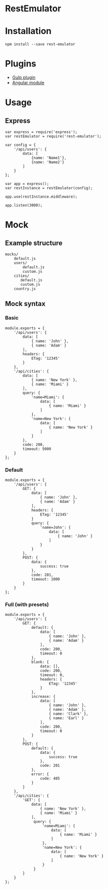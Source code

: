 RestEmulator
===========

# Installation

    npm install --save rest-emulator

# Plugins

* [Gulp plugin](https://github.com/temrdm/gulp-rest-emulator)
* [Angular module](https://github.com/temrdm/ng-rest-emulator)

# Usage

## Express

    var express = require('express');
    var restEmulator = require('rest-emulator');

    var config = {
        '/api/users': {
            data: [
                {name: 'Name1'},
                {name: 'Name2'}
            ]
        }
    };

    var app = express();
    var restInstance = restEmulator(config);

    app.use(restInstance.middleware);

    app.listen(3000);

# Mock

## Example structure

  	mocks/
  	    default.js
  	    users/
  	        default.js
  	        custom.js
	    cities/
	       default.js
           custom.js
        country.js

## Mock syntax

### Basic

```
module.exports = {
    '/api/users': {
        data: [
            { name: 'John' },
            { name: 'Adam' }
        ],
        headers: {
            ETag: '12345'
        }
    },
    '/api/cities': {
        data: [
            { name: 'New York' },
            { name: 'Miami' }
        ],
        query: {
            'name=Miami': {
                data: [
                    { name: 'Miami' }
                ]
            },
            'name=New York': {
                data: [
                    { name: 'New York' }
                ]
            }
        },
        code: 200,
        timeout: 5000
    }
};
```

### Default

```
module.exports = {
    '/api/users': {
        GET: {
            data: [
                { name: 'John' },
                { name: 'Adam' }
            ],
            headers: {
                ETag: '12345'
            }
            query: {
                'name=John': {
                    data: [
                        { name: 'John' }
                    ]
                }
            }
        },
        POST: {
            data: {
                success: true
            },
            code: 201,
            timeout: 1000
        }
    }
};
```

### Full (with presets)

```
module.exports = {
    '/api/users': {
        GET: {
            default: {
                data: [
                    { name: 'John' },
                    { name: 'Adam' }
                ],
                code: 200,
                timeout: 0
            },
            blank: {
                data: [],
                code: 200,
                timeout: 0,
                headers: {
                    ETag: '12345'
                }
            },
            increase: {
                data: [
                    { name: 'John' },
                    { name: 'Adam' },
                    { name: 'Clark' },
                    { name: 'Earl' }
                ],
                code: 200,
                timeout: 0
            }
        },
        POST: {
            default: {
                data: {
                    success: true
                },
                code: 201
            },
            error: {
                code: 405
            }
        }
    },
    '/api/cities': {
        'GET': {
            data: [
                { name: 'New York' },
                { name: 'Miami' }
            ],
             query: {
                 'name=Miami': {
                     data: [
                         { name: 'Miami' }
                     ]
                 },
                 'name=New York': {
                     data: [
                         { name: 'New York' }
                     ]
                 }
             }
        }
    }
};
```
